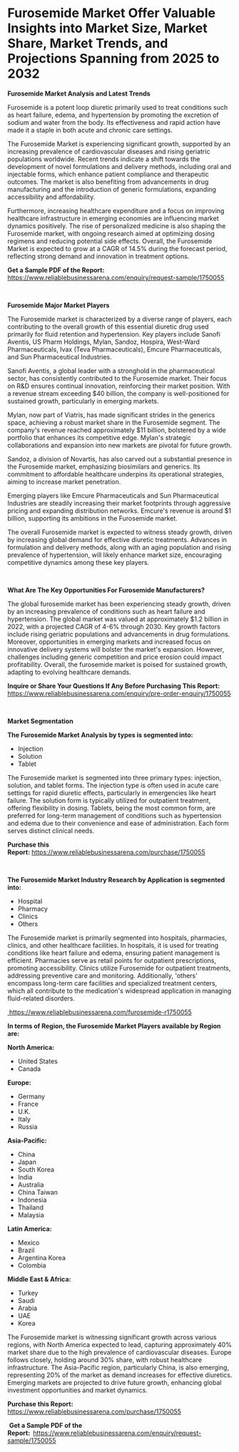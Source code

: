 <p><h1>Furosemide Market Offer Valuable Insights into Market Size, Market Share, Market Trends, and Projections Spanning from 2025 to 2032</h1></p><p><strong>Furosemide Market Analysis and Latest Trends</strong></p>
<p><p>Furosemide is a potent loop diuretic primarily used to treat conditions such as heart failure, edema, and hypertension by promoting the excretion of sodium and water from the body. Its effectiveness and rapid action have made it a staple in both acute and chronic care settings.</p><p>The Furosemide Market is experiencing significant growth, supported by an increasing prevalence of cardiovascular diseases and rising geriatric populations worldwide. Recent trends indicate a shift towards the development of novel formulations and delivery methods, including oral and injectable forms, which enhance patient compliance and therapeutic outcomes. The market is also benefiting from advancements in drug manufacturing and the introduction of generic formulations, expanding accessibility and affordability.</p><p>Furthermore, increasing healthcare expenditure and a focus on improving healthcare infrastructure in emerging economies are influencing market dynamics positively. The rise of personalized medicine is also shaping the Furosemide market, with ongoing research aimed at optimizing dosing regimens and reducing potential side effects. Overall, the Furosemide Market is expected to grow at a CAGR of 14.5% during the forecast period, reflecting strong demand and innovation in treatment options.</p></p>
<p><strong>Get a Sample PDF of the Report:&nbsp;</strong> <a href="https://www.reliablebusinessarena.com/enquiry/request-sample/1750055?utm_campaign=3070&utm_medium=2&utm_source=Github&utm_content=ia&utm_term=19042025&utm_id=furosemide">https://www.reliablebusinessarena.com/enquiry/request-sample/1750055</a></p>
<p>&nbsp;</p>
<p><strong>Furosemide Major Market Players</strong></p>
<p><p>The Furosemide market is characterized by a diverse range of players, each contributing to the overall growth of this essential diuretic drug used primarily for fluid retention and hypertension. Key players include Sanofi Aventis, US Pharm Holdings, Mylan, Sandoz, Hospira, West-Ward Pharmaceuticals, Ivax (Teva Pharmaceuticals), Emcure Pharmaceuticals, and Sun Pharmaceutical Industries.</p><p>Sanofi Aventis, a global leader with a stronghold in the pharmaceutical sector, has consistently contributed to the Furosemide market. Their focus on R&D ensures continual innovation, reinforcing their market position. With a revenue stream exceeding $40 billion, the company is well-positioned for sustained growth, particularly in emerging markets.</p><p>Mylan, now part of Viatris, has made significant strides in the generics space, achieving a robust market share in the Furosemide segment. The company's revenue reached approximately $11 billion, bolstered by a wide portfolio that enhances its competitive edge. Mylan's strategic collaborations and expansion into new markets are pivotal for future growth.</p><p>Sandoz, a division of Novartis, has also carved out a substantial presence in the Furosemide market, emphasizing biosimilars and generics. Its commitment to affordable healthcare underpins its operational strategies, aiming to increase market penetration.</p><p>Emerging players like Emcure Pharmaceuticals and Sun Pharmaceutical Industries are steadily increasing their market footprints through aggressive pricing and expanding distribution networks. Emcure's revenue is around $1 billion, supporting its ambitions in the Furosemide market.</p><p>The overall Furosemide market is expected to witness steady growth, driven by increasing global demand for effective diuretic treatments. Advances in formulation and delivery methods, along with an aging population and rising prevalence of hypertension, will likely enhance market size, encouraging competitive dynamics among these key players.</p></p>
<p>&nbsp;</p>
<p><strong>What Are The Key Opportunities For Furosemide Manufacturers?</strong></p>
<p><p>The global furosemide market has been experiencing steady growth, driven by an increasing prevalence of conditions such as heart failure and hypertension. The global market was valued at approximately $1.2 billion in 2022, with a projected CAGR of 4-6% through 2030. Key growth factors include rising geriatric populations and advancements in drug formulations. Moreover, opportunities in emerging markets and increased focus on innovative delivery systems will bolster the market's expansion. However, challenges including generic competition and price erosion could impact profitability. Overall, the furosemide market is poised for sustained growth, adapting to evolving healthcare demands.</p></p>
<p><strong>Inquire or Share Your Questions If Any Before Purchasing This Report:</strong> <a href="https://www.reliablebusinessarena.com/enquiry/pre-order-enquiry/1750055?utm_campaign=3070&utm_medium=2&utm_source=Github&utm_content=ia&utm_term=19042025&utm_id=furosemide">https://www.reliablebusinessarena.com/enquiry/pre-order-enquiry/1750055</a></p>
<p>&nbsp;</p>
<p><strong>Market Segmentation</strong></p>
<p><strong>The Furosemide Market Analysis by types is segmented into:</strong></p>
<p><ul><li>Injection</li><li>Solution</li><li>Tablet</li></ul></p>
<p><p>The Furosemide market is segmented into three primary types: injection, solution, and tablet forms. The injection type is often used in acute care settings for rapid diuretic effects, particularly in emergencies like heart failure. The solution form is typically utilized for outpatient treatment, offering flexibility in dosing. Tablets, being the most common form, are preferred for long-term management of conditions such as hypertension and edema due to their convenience and ease of administration. Each form serves distinct clinical needs.</p></p>
<p><strong>Purchase this Report:&nbsp;</strong><a href="https://www.reliablebusinessarena.com/purchase/1750055?utm_campaign=3070&utm_medium=2&utm_source=Github&utm_content=ia&utm_term=19042025&utm_id=furosemide">https://www.reliablebusinessarena.com/purchase/1750055</a></p>
<p>&nbsp;</p>
<p><strong>The Furosemide Market Industry Research by Application is segmented into:</strong></p>
<p><ul><li>Hospital</li><li>Pharmacy</li><li>Clinics</li><li>Others</li></ul></p>
<p><p>The Furosemide market is primarily segmented into hospitals, pharmacies, clinics, and other healthcare facilities. In hospitals, it is used for treating conditions like heart failure and edema, ensuring patient management is efficient. Pharmacies serve as retail points for outpatient prescriptions, promoting accessibility. Clinics utilize Furosemide for outpatient treatments, addressing preventive care and monitoring. Additionally, 'others' encompass long-term care facilities and specialized treatment centers, which all contribute to the medication's widespread application in managing fluid-related disorders.</p></p>
<p><a href="https://www.reliablebusinessarena.com/furosemide-r1750055?utm_campaign=3070&utm_medium=2&utm_source=Github&utm_content=ia&utm_term=19042025&utm_id=furosemide">&nbsp;https://www.reliablebusinessarena.com/furosemide-r1750055</a></p>
<p><strong>In terms of Region, the Furosemide Market Players available by Region are:</strong></p>
<p>
    <p> <strong> North America: </strong>
        <ul>
            <li>United States</li>
            <li>Canada</li>
        </ul>
        </p> 
    <p> <strong> Europe: </strong>
        <ul>
            <li>Germany</li>
            <li>France</li>
            <li>U.K.</li>
            <li>Italy</li>
            <li>Russia</li>
        </ul>
        </p> 
    <p> <strong> Asia-Pacific: </strong>
        <ul>
            <li>China</li>
            <li>Japan</li>
            <li>South Korea</li>
            <li>India</li>
            <li>Australia</li>
            <li>China Taiwan</li>
            <li>Indonesia</li>
            <li>Thailand</li>
            <li>Malaysia</li>
        </ul>
        </p> 
    <p> <strong> Latin America: </strong>
        <ul>
            <li>Mexico</li>
            <li>Brazil</li>
            <li>Argentina Korea</li>
            <li>Colombia</li>
        </ul>
        </p> 
    <p> <strong> Middle East & Africa: </strong>
        <ul>
            <li>Turkey</li>
            <li>Saudi</li>
            <li>Arabia</li>
            <li>UAE</li>
            <li>Korea</li>
        </ul>
    </p>
    </p>
<p><p>The Furosemide market is witnessing significant growth across various regions, with North America expected to lead, capturing approximately 40% market share due to the high prevalence of cardiovascular diseases. Europe follows closely, holding around 30% share, with robust healthcare infrastructure. The Asia-Pacific region, particularly China, is also emerging, representing 20% of the market as demand increases for effective diuretics. Emerging markets are projected to drive future growth, enhancing global investment opportunities and market dynamics.</p></p>
<p><strong>Purchase this Report: </strong><a href="https://www.reliablebusinessarena.com/purchase/1750055?utm_campaign=3070&utm_medium=2&utm_source=Github&utm_content=ia&utm_term=19042025&utm_id=furosemide">https://www.reliablebusinessarena.com/purchase/1750055</a></p>
<p>&nbsp;<strong>Get a Sample PDF of the Report:&nbsp;&nbsp;</strong><a href="https://www.reliablebusinessarena.com/enquiry/request-sample/1750055?utm_campaign=3070&utm_medium=2&utm_source=Github&utm_content=ia&utm_term=19042025&utm_id=furosemide">https://www.reliablebusinessarena.com/enquiry/request-sample/1750055</a></p>
<p><strong></strong></p>
<p><p></p><p></p><p></p></p>